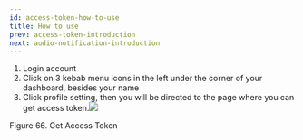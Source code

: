 ```yaml
---
id: access-token-how-to-use
title: How to use
prev: access-token-introduction
next: audio-notification-introduction
---
```


1.  Login account
2.  Click on 3 kebab menu icons in the left under the corner of your dashboard, besides your name
3.  Click profile setting, then you will be directed to the page where you can get access token.![](https://lh5.googleusercontent.com/lJsb4ExBktrI94k_7rIcEXRG5yhrW7vhSk_-pbMFq8wBFj3RCgra2a3oU7PzfUA-4sa301wo7m_dyAdT6uwg-2tancl_oILvEDzOP3fyZcfC6svyP7CKNLW5LvhBBkVmXpHLbkYt)

Figure 66. Get Access Token
